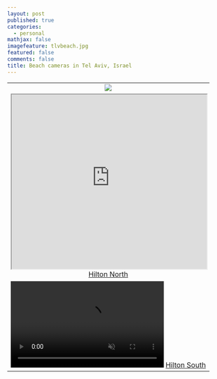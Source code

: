 ```yaml
---
layout: post
published: true
categories:
  - personal
mathjax: false
imagefeature: tlvbeach.jpg
featured: false
comments: false
title: Beach cameras in Tel Aviv, Israel
---
```

<table>
  <tbody>
    <tr>
      <td align="center">
        <a href="http://4surfers.co.il/#/beachArea?beachAreaId=60"><img src="https://lh3.googleusercontent.com/2OK8y5_gA80L8DXL_6fOoFEEOOJILepV8zepdM46LOFDmvIxAnWBNl5AHeC6Pzy6TQ=s180"/></a></td>
    </tr>
    <tr>
      <td align="center">
        <iframe width="100%" height="400px" align="middle" src="http://server1.reali-tech.com/LiveStreamFlash/Demo/inter/inter10.html"></iframe>
        <a href="http://server1.reali-tech.com/LiveStreamFlash/Demo/inter/inter10.html">Hilton North</a>
        </tr>
        <tr><td align="center">
            <video width="352" height="198" preload="auto" autoplay loop muted><source src="http://server1.reali-tech.com:1935/live/inter20.stream/playlist.m3u8" type="application/x-mpegURL"></video>
            <a href="http://server1.reali-tech.com:1935/live/inter20.stream/playlist.m3u8">Hilton South</a>
        </td></tr>
  </tbody>
</table>


